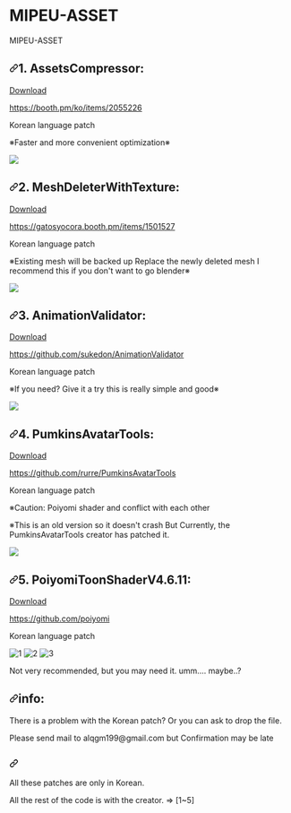 # MIPEU-ASSET

<p>MIPEU-ASSET</p>

<h2><a id="user-content-screenshots" class="anchor" aria-hidden="true" href="#screenshots"><svg class="octicon octicon-link" viewBox="0 0 16 16" version="1.1" width="16" height="16" aria-hidden="true"><path fill-rule="evenodd" d="M7.775 3.275a.75.75 0 001.06 1.06l1.25-1.25a2 2 0 112.83 2.83l-2.5 2.5a2 2 0 01-2.83 0 .75.75 0 00-1.06 1.06 3.5 3.5 0 004.95 0l2.5-2.5a3.5 3.5 0 00-4.95-4.95l-1.25 1.25zm-4.69 9.64a2 2 0 010-2.83l2.5-2.5a2 2 0 012.83 0 .75.75 0 001.06-1.06 3.5 3.5 0 00-4.95 0l-2.5 2.5a3.5 3.5 0 004.95 4.95l1.25-1.25a.75.75 0 00-1.06-1.06l-1.25 1.25a2 2 0 01-2.83 0z"></path></svg></a>1. AssetsCompressor:</h2>
<a href="https://raw.githubusercontent.com/alqgm199/MIPEU-ASSET/main/MIPEU_ASSET/3PACK_AssetsCompressor_KR_MIPEU1994.unitypackage">Download</a>

https://booth.pm/ko/items/2055226
<p>Korean language patch</p>

<p>※Faster and more convenient optimization※</p>

<a target="_blank" rel="noopener noreferrer" href="https://user-images.githubusercontent.com/78684522/107145700-b77eb280-6986-11eb-9f8b-c83d01ebe5f8.png"><img src="https://user-images.githubusercontent.com/78684522/107145700-b77eb280-6986-11eb-9f8b-c83d01ebe5f8.png" style="max-width:50%;"></a>
</p>

<h2><a id="user-content-screenshots" class="anchor" aria-hidden="true" href="#screenshots"><svg class="octicon octicon-link" viewBox="0 0 16 16" version="1.1" width="16" height="16" aria-hidden="true"><path fill-rule="evenodd" d="M7.775 3.275a.75.75 0 001.06 1.06l1.25-1.25a2 2 0 112.83 2.83l-2.5 2.5a2 2 0 01-2.83 0 .75.75 0 00-1.06 1.06 3.5 3.5 0 004.95 0l2.5-2.5a3.5 3.5 0 00-4.95-4.95l-1.25 1.25zm-4.69 9.64a2 2 0 010-2.83l2.5-2.5a2 2 0 012.83 0 .75.75 0 001.06-1.06 3.5 3.5 0 00-4.95 0l-2.5 2.5a3.5 3.5 0 004.95 4.95l1.25-1.25a.75.75 0 00-1.06-1.06l-1.25 1.25a2 2 0 01-2.83 0z"></path></svg></a>2. MeshDeleterWithTexture:</h2>
<a href="https://raw.githubusercontent.com/alqgm199/MIPEU-ASSET/main/MIPEU_ASSET/KR_MeshDeleterWithTexture.unitypackage">Download</a>

https://gatosyocora.booth.pm/items/1501527
<p>Korean language patch</p>
<p>※Existing mesh will be backed up
Replace the newly deleted mesh
I recommend this if you don't want to go blender※</p>

<a target="_blank" rel="noopener noreferrer" href="https://user-images.githubusercontent.com/78684522/107145696-b51c5880-6986-11eb-822f-cdf7270c7d24.png"><img src="https://user-images.githubusercontent.com/78684522/107145696-b51c5880-6986-11eb-822f-cdf7270c7d24.png" style="max-width:50%;"></a>
</p>

<h2><a id="user-content-screenshots" class="anchor" aria-hidden="true" href="#screenshots"><svg class="octicon octicon-link" viewBox="0 0 16 16" version="1.1" width="16" height="16" aria-hidden="true"><path fill-rule="evenodd" d="M7.775 3.275a.75.75 0 001.06 1.06l1.25-1.25a2 2 0 112.83 2.83l-2.5 2.5a2 2 0 01-2.83 0 .75.75 0 00-1.06 1.06 3.5 3.5 0 004.95 0l2.5-2.5a3.5 3.5 0 00-4.95-4.95l-1.25 1.25zm-4.69 9.64a2 2 0 010-2.83l2.5-2.5a2 2 0 012.83 0 .75.75 0 001.06-1.06 3.5 3.5 0 00-4.95 0l-2.5 2.5a3.5 3.5 0 004.95 4.95l1.25-1.25a.75.75 0 00-1.06-1.06l-1.25 1.25a2 2 0 01-2.83 0z"></path></svg></a>3. AnimationValidator:</h2>
<a href="https://raw.githubusercontent.com/alqgm199/MIPEU-ASSET/main/MIPEU_ASSET/Repositioning_animations_BETA_KR_MIPEU.unitypackage">Download</a>

https://github.com/sukedon/AnimationValidator
<p>Korean language patch</p>
<p>※If you need? Give it a try this is really simple and good※</p>

<a target="_blank" rel="noopener noreferrer" href="https://user-images.githubusercontent.com/78684522/107145697-b6e61c00-6986-11eb-94ef-2debacaecc13.gif"><img src="https://user-images.githubusercontent.com/78684522/107145697-b6e61c00-6986-11eb-94ef-2debacaecc13.gif" style="max-width:50%;"></a>
</p>

<h2><a id="user-content-screenshots" class="anchor" aria-hidden="true" href="#screenshots"><svg class="octicon octicon-link" viewBox="0 0 16 16" version="1.1" width="16" height="16" aria-hidden="true"><path fill-rule="evenodd" d="M7.775 3.275a.75.75 0 001.06 1.06l1.25-1.25a2 2 0 112.83 2.83l-2.5 2.5a2 2 0 01-2.83 0 .75.75 0 00-1.06 1.06 3.5 3.5 0 004.95 0l2.5-2.5a3.5 3.5 0 00-4.95-4.95l-1.25 1.25zm-4.69 9.64a2 2 0 010-2.83l2.5-2.5a2 2 0 012.83 0 .75.75 0 001.06-1.06 3.5 3.5 0 00-4.95 0l-2.5 2.5a3.5 3.5 0 004.95 4.95l1.25-1.25a.75.75 0 00-1.06-1.06l-1.25 1.25a2 2 0 01-2.83 0z"></path></svg></a>4. PumkinsAvatarTools:</h2>
<a href="https://raw.githubusercontent.com/alqgm199/MIPEU-ASSET/main/MIPEU_ASSET/PumkinsAvatarTools-master_MIPEU1994KR_VER.02.unitypackage">Download</a>

https://github.com/rurre/PumkinsAvatarTools
<p>Korean language patch<p>
<p>※Caution: Poiyomi shader and conflict with each other<p>
<p>※This is an old version so it doesn't crash But Currently, the PumkinsAvatarTools creator has patched it.</p>

<a target="_blank" rel="noopener noreferrer" href="https://user-images.githubusercontent.com/78684522/107145698-b6e61c00-6986-11eb-83cc-0186b38d75dc.PNG"><img src="https://user-images.githubusercontent.com/78684522/107145698-b6e61c00-6986-11eb-83cc-0186b38d75dc.PNG" style="max-width:50%;"></a>
</p>

<h2><a id="user-content-screenshots" class="anchor" aria-hidden="true" href="#screenshots"><svg class="octicon octicon-link" viewBox="0 0 16 16" version="1.1" width="16" height="16" aria-hidden="true"><path fill-rule="evenodd" d="M7.775 3.275a.75.75 0 001.06 1.06l1.25-1.25a2 2 0 112.83 2.83l-2.5 2.5a2 2 0 01-2.83 0 .75.75 0 00-1.06 1.06 3.5 3.5 0 004.95 0l2.5-2.5a3.5 3.5 0 00-4.95-4.95l-1.25 1.25zm-4.69 9.64a2 2 0 010-2.83l2.5-2.5a2 2 0 012.83 0 .75.75 0 001.06-1.06 3.5 3.5 0 00-4.95 0l-2.5 2.5a3.5 3.5 0 004.95 4.95l1.25-1.25a.75.75 0 00-1.06-1.06l-1.25 1.25a2 2 0 01-2.83 0z"></path></svg></a>5. PoiyomiToonShaderV4.6.11:</h2>
<a href="https://drive.google.com/file/d/158-J1SPLaMqLR5CYw_JeqBDVO-ziUFgP/view?usp=sharing">Download</a>

https://github.com/poiyomi
<p>Korean language patch</p>

![1](https://user-images.githubusercontent.com/78684522/107145590-0841db80-6986-11eb-8feb-b4228a5ff4ac.png)
![2](https://user-images.githubusercontent.com/78684522/107145591-0a0b9f00-6986-11eb-8d19-86c7d7117284.png)
![3](https://user-images.githubusercontent.com/78684522/107145592-0aa43580-6986-11eb-9186-9bae88b71685.gif)
<p>Not very recommended, but you may need it. umm.... maybe..?</p>

<h2><a id="user-content-screenshots" class="anchor" aria-hidden="true" href="#screenshots"><svg class="octicon octicon-link" viewBox="0 0 16 16" version="1.1" width="16" height="16" aria-hidden="true"><path fill-rule="evenodd" d="M7.775 3.275a.75.75 0 001.06 1.06l1.25-1.25a2 2 0 112.83 2.83l-2.5 2.5a2 2 0 01-2.83 0 .75.75 0 00-1.06 1.06 3.5 3.5 0 004.95 0l2.5-2.5a3.5 3.5 0 00-4.95-4.95l-1.25 1.25zm-4.69 9.64a2 2 0 010-2.83l2.5-2.5a2 2 0 012.83 0 .75.75 0 001.06-1.06 3.5 3.5 0 00-4.95 0l-2.5 2.5a3.5 3.5 0 004.95 4.95l1.25-1.25a.75.75 0 00-1.06-1.06l-1.25 1.25a2 2 0 01-2.83 0z"></path></svg></a>info:</h2>

<p>There is a problem with the Korean patch?
Or you can ask to drop the file.</p>
<p>Please send mail to alqgm199@gmail.com
but Confirmation may be late<p/>
  
<h2><a id="user-content-screenshots" class="anchor" aria-hidden="true" href="#screenshots"><svg class="octicon octicon-link" viewBox="0 0 16 16" version="1.1" width="16" height="16" aria-hidden="true"><path fill-rule="evenodd" d="M7.775 3.275a.75.75 0 001.06 1.06l1.25-1.25a2 2 0 112.83 2.83l-2.5 2.5a2 2 0 01-2.83 0 .75.75 0 00-1.06 1.06 3.5 3.5 0 004.95 0l2.5-2.5a3.5 3.5 0 00-4.95-4.95l-1.25 1.25zm-4.69 9.64a2 2 0 010-2.83l2.5-2.5a2 2 0 012.83 0 .75.75 0 001.06-1.06 3.5 3.5 0 00-4.95 0l-2.5 2.5a3.5 3.5 0 004.95 4.95l1.25-1.25a.75.75 0 00-1.06-1.06l-1.25 1.25a2 2 0 01-2.83 0z"></path></svg></a></h2>

<p>All these patches are only in Korean.</p>
<p>All the rest of the code is with the creator. => [1~5]</p>
